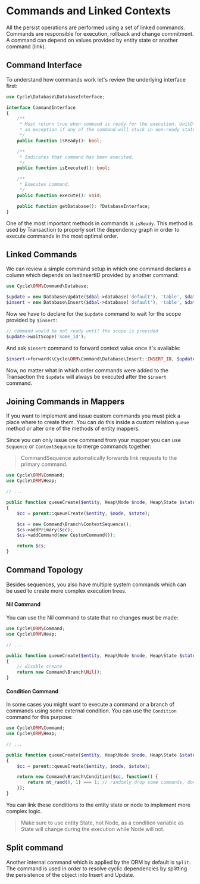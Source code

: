 # Commands and Linked Contexts

All the persist operations are performed using a set of linked commands. Commands are responsible for execution,
rollback and change commitment. A command can depend on values provided by entity state or another command (link).

## Command Interface

[//]: # (TODO интерфейс изменился, необъодимо переделать)

To understand how commands work let's review the underlying interface first:

```php
use Cycle\Database\DatabaseInterface;

interface CommandInterface
{
    /**
     * Must return true when command is ready for the execution. UnitOfWork will throw
     * an exception if any of the command will stuck in non-ready state.
     */
    public function isReady(): bool;

    /**
     * Indicates that command has been executed.
     */
    public function isExecuted(): bool;

    /**
     * Executes command.
     */
    public function execute(): void;

    public function getDatabase(): ?DatabaseInterface;
}
```

One of the most important methods in commands is `isReady`. This method is used by Transaction to properly sort the
dependency graph in order to execute commands in the most optimal order.

## Linked Commands

We can review a simple command setup in which one command declares a column which depends on lastInsertID provided by
another command:

```php
use Cycle\ORM\Command\Database;

$update = new Database\Update($dbal->database('default'), 'table', $data, $where);
$insert = new Database\Insert($dbal->database('default'), 'table', $data);
```

Now we have to declare for the `$update` command to wait for the scope provided by `$insert`:

```php
// command would be not ready until the scope is provided
$update->waitScope('some_id');
```

And ask `$insert` command to forward context value once it's available:

[//]: # (TODO нет такого метода)

```php
$insert->forward(\Cycle\ORM\Command\Database\Insert::INSERT_ID, $update, 'some_id');
```

Now, no matter what in which order commands were added to the Transaction the `$update` will always be executed after
the `$insert` command.

## Joining Commands in Mappers

If you want to implement and issue custom commands you must pick a place where to create them. You can do this inside a
custom relation `queue` method or alter one of the methods of entity mappers.

Since you can only issue one command from your mapper you can use `Sequence` or `ContextSequence` to merge commands
together:

> CommandSequence automatically forwards link requests to the primary command.

```php
use Cycle\ORM\Command;
use Cycle\ORM\Heap;

// ...

public function queueCreate($entity, Heap\Node $node, Heap\State $state): Command\ContextCarrierInterface
{
    $cc = parent::queueCreate($entity, $node, $state);

    $cs = new Command\Branch\ContextSequence();
    $cs->addPrimary($cc);
    $cs->addCommand(new CustomCommand());

    return $cs;
}
```

## Command Topology

Besides sequences, you also have multiple system commands which can be used to create more complex execution trees.

#### Nil Command

You can use the Nil command to state that no changes must be made:

```php
use Cycle\ORM\Command;
use Cycle\ORM\Heap;

// ...

public function queueCreate($entity, Heap\Node $node, Heap\State $state): Command\ContextCarrierInterface
{
    // disable create
    return new Command\Branch\Nil();
}
```

#### Condition Command

In some cases you might want to execute a command or a branch of commands using some external condition. You can use
the `Condition` command for this purpose:

```php
use Cycle\ORM\Command;
use Cycle\ORM\Heap;

// ...

public function queueCreate($entity, Heap\Node $node, Heap\State $state): Command\ContextCarrierInterface
{
    $cc = parent::queueCreate($entity, $node, $state);

    return new Command\Branch\Condition($cc, function() {
        return mt_rand(0, 1) === 1; // randomly drop some commands, don't do it.
    });
}
```

You can link these conditions to the entity state or node to implement more complex logic.

> Make sure to use entity State, not Node, as a condition variable as State will change during the execution while 
> Node will not.

## Split command

Another internal command which is applied by the ORM by default is `Split`. The command is used in order to resolve
cyclic dependencies by splitting the persistence of the object into Insert and Update.

